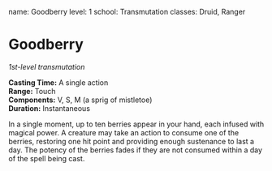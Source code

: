name: Goodberry
level: 1
school: Transmutation
classes: Druid, Ranger

# Goodberry 
_1st-level transmutation_ 

**Casting Time:** A single action    
**Range:** Touch    
**Components:** V, S, M (a sprig of mistletoe)    
**Duration:** Instantaneous 

In a single moment, up to ten berries appear in your hand, each infused with magical power. A creature may take an action to consume one of the berries, restoring one hit point and providing enough sustenance to last a day. 
The potency of the berries fades if they are not consumed within a day of the spell being cast.
